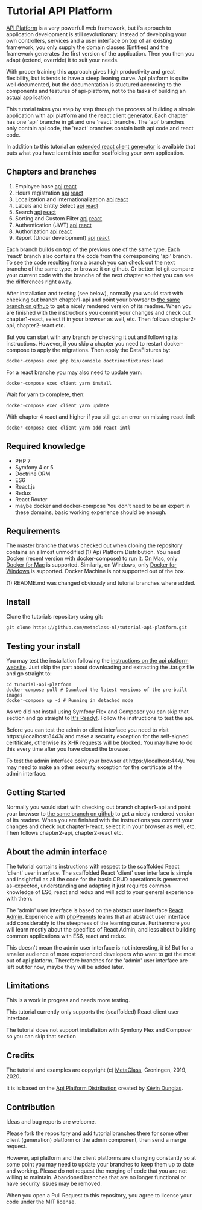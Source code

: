 <h1>Tutorial API Platform</h1>

[API Platform](https://api-platform.com) is a very powerfull web framework, but i's aproach to application 
development is still revolutionary: 
Instead of developing your own controllers, services and a user interface on top of 
an existing framework, you only supply the domain classes (Entities) and the framework
generates the first version of the application. Then you then you adapt 
(extend, override) it to suit your needs. 

With proper training this approach gives high productivity and great flexibility,
but is tends to have a steep leaning curve. Api platform is quite well documented, 
but the documentation is stuctured according to the components and features
of api-platform, not to the tasks of building an actual application. 
 
This tutorial takes you step by step through the process of building 
a simple application with api platform and the react client generator. 
Each chapter has one 'api' branche in git and one 'react' branche. 
The 'api' branches only contain api code, the 'react' branches
contain both api code and react code. 

In addition to this tutorial an [extended react client generator](https://github.com/metaclass-nl/client-generator) 
is available that puts what you have learnt into use for scaffolding your own application.

Chapters and branches
---------------------
1. Employee base [api](https://github.com/metaclass-nl/tutorial-api-platform/tree/chapter1-api) [react](https://github.com/metaclass-nl/tutorial-api-platform/tree/chapter1-react) 
2. Hours registration [api](https://github.com/metaclass-nl/tutorial-api-platform/tree/chapter2-api) [react](https://github.com/metaclass-nl/tutorial-api-platform/tree/chapter2-react)
3. Localization and Internationalization [api](https://github.com/metaclass-nl/tutorial-api-platform/tree/chapter3-api) [react](https://github.com/metaclass-nl/tutorial-api-platform/tree/chapter3-react)
4. Labels and Entity Select [api](https://github.com/metaclass-nl/tutorial-api-platform/tree/chapter4-api) [react](https://github.com/metaclass-nl/tutorial-api-platform/tree/chapter4-react)
5. Search [api](https://github.com/metaclass-nl/tutorial-api-platform/tree/chapter5-api) [react](https://github.com/metaclass-nl/tutorial-api-platform/tree/chapter5-react)
6. Sorting and Custom Filter [api](https://github.com/metaclass-nl/tutorial-api-platform/tree/chapter6-api) [react](https://github.com/metaclass-nl/tutorial-api-platform/tree/chapter6-react)
7. Authentication (JWT) [api](https://github.com/metaclass-nl/tutorial-api-platform/tree/chapter7-api) [react](https://github.com/metaclass-nl/tutorial-api-platform/tree/chapter7-react)
8. Authorization [api](https://github.com/metaclass-nl/tutorial-api-platform/tree/chapter8-api) [react](https://github.com/metaclass-nl/tutorial-api-platform/tree/chapter8-react)
9. Report (Under development) [api](https://github.com/metaclass-nl/tutorial-api-platform/tree/chapter9-api) [react](https://github.com/metaclass-nl/tutorial-api-platform/tree/chapter9-react)

Each branch builds on top of the previous one of the same type. Each 'react' branch
also contains the code from the corresponding 'api' branch. 
To see the code resulting from a branch you can check out 
the next branche of the same type, or browse it on github. 
Or better: let git compare your current code with the branche 
of the next chapter so that you can see the differences right away.  

After installation and testing (see below), normally you would start with 
checking out branch chapter1-api and point your browser to 
[the same branch on github](https://github.com/metaclass-nl/tutorial-api-platform/tree/chapter1-api)
to get a nicely rendered version of its readme. When you are finished
with the instructions you commit your changes and check out chapter1-react,
select it in your browser as well, etc. Then follows chapter2-api, chapter2-react etc.  

But you can start with any branch by checking it out and following its instructions.
However, if you skip a chapter you need to restart docker-compose 
to apply the migrations. Then apply the DataFixtures by:
```shell
docker-compose exec php bin/console doctrine:fixtures:load
```                     
For a react branche you may also need to update yarn:
```shell
docker-compose exec client yarn install
```                     
Wait for yarn to complete, then:
```shell
docker-compose exec client yarn update
```                     
With chapter 4 react and higher if you still get an error on missing react-intl: 
```shell
docker-compose exec client yarn add react-intl
```

Required knowledge
------------------
- PHP 7
- Symfony 4 or 5
- Doctrine ORM
- ES6
- React.js
- Redux
- React Router
- maybe docker and docker-compose
You don't need to be an expert in these domains, basic working experience should be enough. 

Requirements
------------
The master branche that was checked out when cloning the repository contains
an allmost unmodified (1) Api Platform Distribution. You need [Docker](https://docs.docker.com/install/) 
(recent version with docker-compose) to run it. On Mac, only [Docker for Mac](https://docs.docker.com/docker-for-mac/)
 is supported. Similarly, on Windows, only [Docker for Windows](https://docs.docker.com/docker-for-windows/) is supported. 
 Docker Machine is not supported out of the box.
 
(1) README.md was changed obviously and tutorial branches where added. 


Install
-------
Clone the tutorials repository using git:
```shell
git clone https://github.com/metaclass-nl/tutorial-api-platform.git
```

Testing your install
--------------------
You may test the installation following the [instructions on the api platform website](https://api-platform.com/docs/distribution/#installing-the-framework).
Just skip the part about downloading and extracting the .tar.gz file and go straight to:
```shell
cd tutorial-api-platform
docker-compose pull # Download the latest versions of the pre-built images
docker-compose up -d # Running in detached mode
```

As we did not install using Symfony Flex and Composer you can skip that section 
and go straight to [It's Ready!](https://api-platform.com/docs/distribution/#its-ready).
Follow the instructions to test the api.

Before you can test the admin or client interface you need to visit https://localhost:8443/
and make a security exception for the self-signed certificate, otherwise its 
XHR requests will be blocked. You may have to do this every time after you
have closed the browser. 

To test the admin interface point your browser at https://localhost:444/. You may need to
make an other security exception for the certificate of the admin interface.

Getting Started
---------------
Normally you would start with checking out branch chapter1-api and point your browser to 
[the same branch on github](https://github.com/metaclass-nl/tutorial-api-platform/tree/chapter1-api)
to get a nicely rendered version of its readme. When you are finished
with the instructions you commit your changes and check out chapter1-react,
select it in your browser as well, etc. Then follows chapter2-api, chapter2-react etc.  

About the admin interface
-------------------------
The tutorial contains instructions with respect to the scaffolded React 'client' 
user interface. The scaffolded React 'client' user interface is simple and insightfull 
as all the code for the basic CRUD operations is generated as-expected,
understanding and adapting it just requires common knowledge of ES6, react and redux
and will add to your general experience with them. 

The 'admin' user interface is based on the abstact user interface [React Admin](https://marmelab.com/react-admin/).
Experience with [phpPeanuts](http://www.phppeanuts.org/) learns that an abstract
user interface add considerably to the steepness of the learning curve. 
Furthermore you will learn mostly about the specifics of React Admin,
and less about building common applications with ES6, react and redux. 

This doesn't mean the admin user interface is not interesting, it is! But for a smaller 
audience of more experienced developers who want to get the most out of api platform.
Therefore branches for the 'admin' user interface are left out for now, maybe they will be added later.

Limitations
-----------
This is a work in progess and needs more testing.

This tutorial currently only supports the (scaffolded) React client user interface.  

The tutorial does not support installation with Symfony Flex and Composer so you can skip that section 


Credits
-------

The tutorial and examples are copyright (c) [MetaClass](https://www.metaclass.nl/), Groningen, 2019, 2020.

It is is based on the [Api Platform Distribution](https://api-platform.com/docs/distribution/)
created by [Kévin Dunglas](https://dunglas.fr). 


Contribution
------------
Ideas and bug reports are welcome. 

Please fork the repository and add tutorial branches there 
for some other client (generation) platform or the admin component, 
then send a merge request. 

However, api platform and the client platforms are changing constantly so 
at some point you may need to update your branches to keep them up to date and
working. Please do not request the merging of code that you are not 
willing to maintain. Abandoned branches that are no longer functional 
or have security issues may be removed. 

When you open a Pull Request to this repository, 
you agree to license your code under the MIT license.
